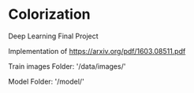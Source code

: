 # Colorization
Deep Learning Final Project 

Implementation of https://arxiv.org/pdf/1603.08511.pdf

Train images Folder: '/data/images/'

Model Folder: '/model/'

